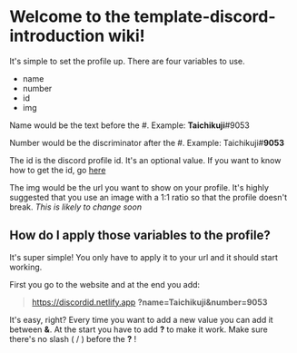 # Welcome to the template-discord-introduction wiki!

It's simple to set the profile up. There are four variables to use.

- name
- number
- id
- img

Name would be the text before the #. Example: **Taichikuji**#9053

Number would be the discriminator after the #. Example: Taichikuji#**9053**

The id is the discord profile id. It's an optional value. If you want to know how to get the id, go [here](https://support.discord.com/hc/en-us/articles/206346498-Where-can-I-find-my-User-Server-Message-ID-)

The img would be the url you want to show on your profile. It's highly suggested that you use an image with a 1:1 ratio so that the profile doesn't break.
_This is likely to change soon_

## How do I apply those variables to the profile?

It's super simple! You only have to apply it to your url and it should start working.

First you go to the website and at the end you add:

> https://discordid.netlify.app **?name=Taichikuji&number=9053**

It's easy, right? Every time you want to add a new value you can add it between **&**. At the start you have to add **?** to make it work. Make sure there's no slash ( / ) before the **?** !
